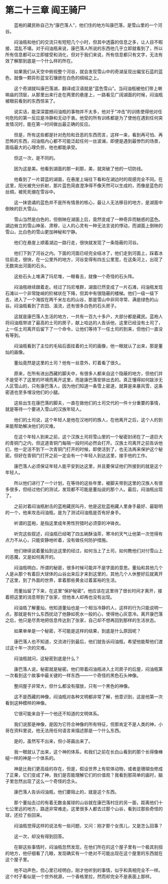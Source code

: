 # 第二十三章 阎王骑尸


　　蓝袍的藏民称自己为“康巴落人”，他们住的地方叫康巴落，是雪山里的一个河谷。

　　闷油瓶和他们的交流只有短短几个小时，但其中透露的信息之多，让人目不暇接、混乱不堪。对于闷油瓶来说，康巴落人所说的东西他几乎立即就看到了，所以所有信息都可以立即接受和消化，但对于我们来说，所有信息都只有文字，无法有效了解那到底是一个什么样的所在。

　　如果我们从天空中俯视整个河谷，就会发现雪山中的奇湖呈现出偏宝石蓝的蓝色，就像一颗异形蓝宝石镶嵌在白色的绸缎之上。

　　这个奇湖就叫康巴落湖，翻译成汉语就是“蓝色雪山”。当闷油瓶被他们带上喇嘛庙的顶层，从那里出来行走在两里的悬崖上，一路看见广阔湖面的时候，闷油瓶被眼前看到的东西惊呆了。

　　说实话，能深深震撼闷油瓶的事物并不太多，他对于“冲击”的训练使得他对任何危险的第一反应是冷静和无动于衷。他受的所有训练都是为了使他在遇到任何突发情况时，能在第一时间做出最正确的反应。

　　但是，所有这些都是针对危险和丑恶的东西而言，这样一来，看到再可怕、再恐怖的东西，闷油瓶内心都不可能泛起任何一丝波澜，即便是遇到最惨烈的场景，面临最大的心理负担，他也都能承受。

　　但这一次，是不同的。

　　因为这是美。他看到湖面的那一刹那，美，就突破了他的一切防线。

　　他看到了一片碧蓝的湖面，在悬崖上端往下看和在湖边时的观感完全不同。在这里，阳光被充分折射，那片蓝色简直澄净得不像天然可以生成的，而像是蓝色的丝绸，被死死绷在雪谷中。

　　这一抹诡谲的蓝色并不是所有情景的核心，最让人无法移目的地方，是湖面中倒映的巨大雪山。

　　雪山当然是白色的，但倒映在湖面上后，竟然变成了一种奇异而魅惑的蓝色。湖边耸立的雪山神圣、肃穆，让人的心灵有一种无法言说的悸动，而湖面上倒映的雪山，比白色的雪山更加神秘和宁静。

　　他们在悬崖上顺着湖边一路行走，很快就发现了一条隐蔽的河谷。

　　他们下到了河谷之内。下面的河面已经完全结冰了，他们走到河面上，踩着冰往前走，很快，在一公里外的地方，河谷变得有四五公里宽，在这条河上，出现了无数突出河面的石头。

　　这些石头上堆满了玛尼堆，一眼看去，就像一个奇怪的石头阵。

　　闷油瓶继续跟着走。经过了玛尼堆群，湖面已然变成了一片石滩，闷油瓶发现石滩以一个非常陡峭的阶梯状在下降，但其中有很隐蔽的楼梯。他们一级一级下去，进入了一个海拔在两千米左右的山谷，那是雪山中非同寻常、满是绿色的山谷。闷油瓶看到了农田、溪流，还有很多白色的石头房子。

　　这就是康巴落人生活的地方，一共有一百九十多户，大部分都是藏民。蓝袍人将闷油瓶带进了最高的土司的房子，献上哈达的人告诉他，这里已经没有土司了，上一任土司离开后留下了一个命令，让他们等待下一任土司的到来，但他们一直没有等到。

　　闷油瓶看到了主位的毛毡后面挂着的土司的画像，他一眼就认了出来，那是董灿的画像。

　　董灿竟然是这里的土司？他有一丝意外，盯着看了很久。

　　原来，在所有进出西藏的脚夫中，有很多人都来自这个隐蔽的地方，但他们并不是受不了这里的环境而离开这里，而是康巴落安排出去的。真正懂得如何跋涉无人区雪山的，只有康巴落人，因为他们知道一条雪上密道，就算是来暴风雪，这条密道也至多埋没他们的小腿。

　　这些出生在康巴落的脚夫，一直在做他们的土司交代的一件十分重要的事情，就是等待一个要进入雪山的汉族年轻人。

　　他们的土司说，这个年轻人是他在汉地时的族人，在他离开之后，这个人的到来能帮助解决他们的灾难。

　　在这个年轻人到来之前，这个汉族土司将雪山里的一个秘密封闭在了一道巨大的青铜门之内，但这道青铜门每隔一段时间必然会打开。汉族土司离开之前告诉他们，他一定活不到下一次青铜门打开的时候，即使活到了，也无法再来保护这个秘密。但好在青铜门打开之前一定会有一个年轻人到达这里，接手他的工作。

　　康巴落人必须保证年轻人能平安到达这里，并且要保证他们所接到的就是这个年轻人。

　　所以他们进行了一个计划，在等待的这些年里，被脚夫带到这里的汉族人有很多很多，但经过他们的测试，发现都不可能是董灿说的那个人。最后，闷油瓶出现了。

　　之前对着闷油瓶射击的蓝袍藏民叫丹，他是这批蓝袍藏人里身手最好、最聪明的一个，他来攻击闷油瓶，是为了测试闷油瓶是否有好身手。

　　听谓的蓝袍，是指这里成年男性狩猎时必须穿的冲锋衣。

　　听完这些叙述，闷油瓶已经喝了四五碗酥油茶，寒冷的天气让他第一次觉得有点力不从心，只能安静地听着，没有做任何防护措施。

　　他们继续说着董灿到达这里的经过，如何当上了土司，如何教他们对付雪山上的恶魔，又是如何离开的。

　　闷油瓶明白，所谓的秘密，很多时候可能并不是字面的意思。董灿和其他几个人是从那个有着巨大球体的山谷出来后才来到这里的，其他几个人休整好后就离开了这里，到了外面的世界，拿着那些黄金过着富裕的生活。

　　而董灿留了下来，在这里“保护秘密”。他应该在这里待了很长时间才离开，接着把这里的消息带到了张家，但他本人却再也没有出现。

　　闷油瓶了解董灿，他知道董灿也是一个相当冷静的人，这样的行为只能说明一点，那就是有什么东西扰动了他静如死水一般的心，使得他心灰意冷。离开康巴落之后，他只是尽责地把信息传达到了张家，自己却不想再回到那样的生活状态。

　　如果单单是一个秘密，不可能是这样的结果，到底是什么原因呢？

　　康巴落人也不知道，交流进行到最后，他们就告诉闷油瓶，希望他能帮他们渡过这十年一次的灾难。

　　闷油瓶就问，这秘密到底是什么？

　　康巴落人说，秘密就是秘密。他们带着闷油瓶进入土司房子的后屋，闷油瓶第一次看到这个故事中最关键的一样东西——一个奇怪的黑色石头神像。

　　整间屋子非常大，但什么都没有摆放，只有一个黑色的神像。

　　这不是西藏的神像，闷油瓶对各种文明都非常了解，他意识到，这是他第一次看到这种模样的神像。

　　它很可能来自于一个他还不知道的文明体系。

　　我们说那是神像，是因为它符合神像的所有特征，但那肯定不是人类的神，小哥在资料里说，他无法用任何语言来描述那是一个什么东西。

　　是的，虽然写不出来，但小哥画出来了。

　　我一眼就认了出来，这个神的体系，和我们之前在长白山看到的那个长得像棒槌一样的神是一个体系的。

　　神是比我们更高级的存在，但是，假设世界上有软体动物，或者是珊瑚虫修成了正果，它们变成了神，我们是否能理解它们的价值观？我看到那简单的画时，脑子里忽然出现了这么一个奇怪的念头。

　　康巴落人告诉闷油瓶，他们要阻止的，就是这个东西。

　　那个董灿去过的有着无数金属球的山谷就在康巴落村庄的另一面，距离他们十七公里远的地方，路途非常难走。这里很多人都去过那个山谷，看到过那些奇怪的球，还捡了些回来。

　　闷油瓶觉得这样的说法有一些问题，又问：刚才那个女孩儿，又是怎么回事？

　　这一次，却没有得到回答。

　　在聊这些事情时，闷油瓶忽然发现，在他们所在的这个屋子里有一个极其别扭的地方，他仔细看了几眼，发现确实有一个绝对不可能出现在这个屋里的东西就在这个屋子里。

　　他不动声色，但心里已经明白，刚才他听到的事情，似乎和真相完全不一样。这个村子看似是一个世外桃源，一个香格里拉，然而却完全不是表面上那样。

